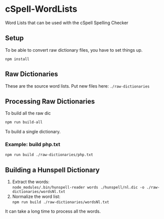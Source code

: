 # cSpell-WordLists
Word Lists that can be used with the cSpell Spelling Checker

## Setup
To be able to convert raw dictionary files, you have to set things up.

```
npm install
```

## Raw Dictionaries

These are the source word lists.  Put new files here: `./raw-dictionaries`

## Processing Raw Dictionaries

To build all the raw dic

```sh
npm run build-all
```

To build a single dictionary.

### Example: build php.txt
```sh
npm run build ./raw-dictionaries/php.txt
```

## Building a Hunspell Dictionary

1. Extract the words: <br/>
   `node_modules/.bin/hunspell-reader words ./hunspell/nl.dic -o ./raw-dictionaries/wordsNl.txt`
2. Normalize the word list: <br />
   `npm run build ./raw-dictionaries/wordsNl.txt`

It can take a long time to process all the words.

